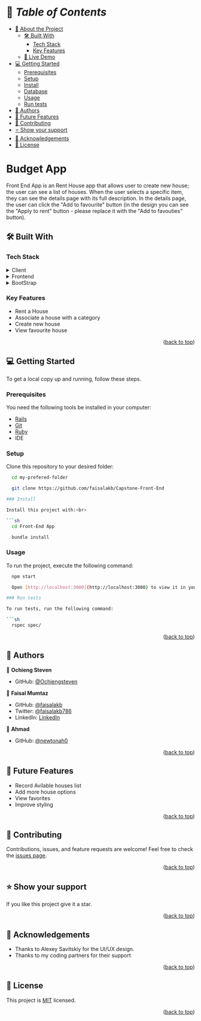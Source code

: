 <a name="readme-top"></a>

# 📗 _Table of Contents_

- [📖 About the Project](#about-project)
  - [🛠️ Built With](#built-with)
    - [Tech Stack](#tech-stack)
    - [Key Features](#key-features)
  - [🚀 Live Demo](#live-demo)
- [💻 Getting Started](#getting-started)
  - [Prerequisites](#prerequisites)
  - [Setup](#setup)
  - [Install](#install)
  - [Database](#database)
  - [Usage](#usage)
  - [Run tests](#run-tests)
- [👥 Authors](#authors)
- [🔭 Future Features](#future-features)
- [🤝 Contributing](#contributing)
- [⭐ Show your support](#support)
- [🙏 Acknowledgements](#acknowledgements)
- [📝 License](#license)

# Budget App <a name="about-project"></a>

Front End App is an Rent House app that allows user to create new house; the user can see a list of houses. When the user selects a specific item, they can see the details page with its full description. In the details page, the user can click the "Add to favourite" button (in the design you can see the "Apply to rent" button - please replace it with the "Add to favouties" button).


## :hammer_and_wrench: Built With <a name="built-with"></a>

### Tech Stack

<details><summary>Client</summary>
<ul>
  <li><a href="https://html.com/">HTML</a></li>
  <li><a href="https://developer.mozilla.org/en-US/docs/Web/CSS">CSS</a></li>
</ul>
</details>
<details><summary>Frontend</summary>
<ul>
  <li><a href='https://react.dev/'>React</a></li>
</ul>
</details>
<details><summary>BootStrap</summary>
  <ul>
    <li><a href="https://getbootstrap.com/">BootStrap</a></li>
  </ul>
</details>

### Key Features

- Rent a House
- Associate a house with a category
- Create new house
- View favourite house

<p align="right">(<a href="#readme-top">back to top</a>)</p>



## :computer: Getting Started <a name="getting-started"></a>

To get a local copy up and running, follow these steps.<br>

### Prerequisites

You need the following tools be installed in your computer:

- [Rails](https://guides.rubyonrails.org/)
- [Git](https://www.linode.com/docs/guides/how-to-install-git-on-linux-mac-and-windows/)
- [Ruby](https://github.com/microverseinc/curriculum-ruby/blob/main/simple-ruby/articles/ruby_installation_instructions.md)
- IDE

### Setup

Clone this repository to your desired folder:<br>

```sh
  cd my-prefered-folder

  git clone https://github.com/faisalakb/Capstone-Front-End

### Install

Install this project with:<br>

```sh
  cd Front-End App

  bundle install
```

### Usage

To run the project, execute the following command:

```sh
  npm start

  Open [http://localhost:3000](http://localhost:3000) to view it in your browser.

### Run tests

To run tests, run the following command:

```sh
  rspec spec/
```

<p align="right">(<a href="#readme-top">back to top</a>)</p>

## :busts_in_silhouette: Authors <a name="authors"></a>

:bust_in_silhouette: **Ochieng Steven**

- GitHub: [@Ochiengsteven](https://github.com/Ochiengsteven)

:bust_in_silhouette: **Faisal Mumtaz**

- GitHub: [@faisalakb](https://github.com/faisalakb)
- Twitter: [@faisalakb786](https://twitter.com/Faisalakb786)
- LinkedIn: [LinkedIn](https://www.linkedin.com/in/faisal-mumtaz-514a221a6/)

:bust_in_silhouette: **Ahmad**

- GitHub: [@newtonah0](https://github.com/newtonah0)


<p align="right">(<a href="#readme-top">back to top</a>)</p>

## :telescope: Future Features <a name="future-features"></a>

- Record Avilable houses list
- Add more house options
- View favorites
- Improve styling

<p align="right">(<a href="#readme-top">back to top</a>)</p>

## :handshake: Contributing <a name="contributing"></a>

Contributions, issues, and feature requests are welcome!
Feel free to check the [issues page](https://github.com/faisalakb/Capstone-Front-End/issues).

<!-- Feel free to check the [issues page](../../issues/). -->

<p align="right">(<a href="#readme-top">back to top</a>)</p>

## :star: Show your support <a name="support"></a>

If you like this project give it a star.

<p align="right">(<a href="#readme-top">back to top</a>)</p>

## :pray: Acknowledgements <a name="acknowledgements"></a>

- Thanks to Alexey Savitskiy for the UI/UX design.
- Thanks to my coding partners for their support

<p align="right">(<a href="#readme-top">back to top</a>)</p>
  
## :memo: License <a name="license"></a>
This project is [MIT](https://github.com/faisalakb/Capstone-Front-End/blob/dev/LICENSE) licensed.

<p align="right">(<a href="#readme-top">back to top</a>)</p>
